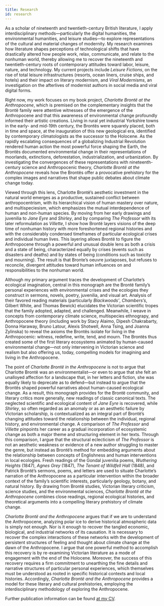```yaml
---
title: Research
id: research
---
```


As a scholar of nineteenth and twentieth-century British literature, I apply interdisciplinary methods—particularly the digital humanities, the environmental humanities, and leisure studies—to explore representations of the cultural and material changes of modernity. My research examines how literature shapes perceptions of technological shifts that have drastically altered how people work, relax, communicate, and relate to the nonhuman world, thereby allowing me to recover the nineteenth and twentieth-century roots of contemporary attitudes toward labor, leisure, nature, and technology. My current projects include _Leisure Fictions_, on the rise of total leisure infrastructures (resorts, ocean liners, cruise ships, and hotels) and their impact on literary modernism, and _Viral Modernisms_, an investigation on the afterlives of modernist authors in social media and viral digital forms.

Right now, my work focuses on my book project, _Charlotte Brontë at the Anthropocene_, which is premised on the complementary insights that the Brontë family were attentive witnesses of the emergence of the Anthropocene and that this awareness of environmental change profoundly informed their artistic creations. Living in rural yet industrial Yorkshire towns in the early- and mid-19th century, the Brontës were squarely placed, both in time and space, at the inauguration of this new geological era, identified by contemporary climatologists as the successor to the Holocene. As the rapidly escalating consequences of a globalizing Industrial Revolution rendered human action the most powerful force shaping the Earth, the Brontës documented environmental change in their representations of moorlands, extinctions, deforestation, industrialization, and urbanization. By investigating the convergences of these representations with nineteenth-century science and Anthropocenic theory, _Charlotte Brontë at the Anthropocene_ reveals how the Brontës offer a provocative prehistory for the complex images and narratives that shape public debates about climate change today. 

Viewed through this lens, Charlotte Brontë’s aesthetic investment in the natural world emerges as a productive, sustained conflict between anthropocentrism, with its hierarchical vision of human mastery over nature, and multispeciesism, which emphasizes the mutual interdependence of human and non-human species. By moving from her early drawings and juvenilia to _Jane Eyre_ and _Shirley_, and by comparing _The Professor_ with its later reformulation as _Villette_, I show how Brontë layers visions of the deep time of nonhuman history with more foreshortened regional histories and with the considerably condensed timeframes of particular ecological crises and individual human lives. This layering allows Brontë to figure the Anthropocene through a powerful and unusual double lens as both a crisis and a state of being, characterized equally by crises (events such as disasters and deaths) and by states of being (conditions such as toxicity and mourning). The result is that Bronte’s oeuvre juxtaposes, but refuses to reconcile, divergent attitudes toward human influences on and responsibilities to the nonhuman world. 

Although my primary argument traces the development of Charlotte’s ecological imagination, central in this monograph are the Brontë family’s personal experiences with environmental crises and the ecologies they construct in sermons, novels, poetry, juvenilia, and visual art. Analysis of their favored reading materials (particularly _Blackwoods’_, _Chambers’s_, Gilbert White, and Thomas Bewick) elucidates the Victorian scientific tropes that the family adopted, adapted, and challenged. Meanwhile, I weave in concepts from contemporary climate science, multispecies ethnograpy, and Anthropocene theory (including work by Stacy Alaimo, Dipesh Chakrabarty, Donna Haraway, Bruno Latour, Alexis Shotwell, Anna Tsing, and Joanna Zylinska) to reveal the axioms the Brontës isolate for living in the Anthropocenic: witness, redefine, write, tend, and mourn. The Brontës thus created some of the first literary ecosystems animated by human-caused environmental change—not only intervening in Victorian science and realism but also offering us, today, compelling models for imagining and living in the Anthropocene.

The point of _Charlotte Brontë in the Anthropocene_ is not to argue that Charlotte Brontë was an environmentalist—or even to argue that she felt an unalloyed affection for a landscape that, in her letters and fiction, she was equally likely to deprecate as to defend—but instead to argue that the Brontës shaped powerful narratives about human-caused ecological change. As a result, this monograph provides for the Brontë community, and literary critics more generally, new readings of classic canonical texts. The neglected scientific and ecological content of _Jane Eyre_ is recovered, while _Shirley_, so often regarded as an anomaly or as an aesthetic failure by Victorian scholarship, is contextualized as an integral part of Brontë’s changing attitudes toward the relationship between the individual, regional history, and environmental change. A comparison of _The Professor_ and _Villette_ pinpoints her career as a gradual incorporation of ecosystemic change as both a major theme and structuring element in her texts. Through this comparison, I argue that the structural eclecticism of _The Professor_ is not an aesthetic weakness or evidence of a new author struggling to master the genre, but instead as Brontë’s method for embedding arguments about the relationship between concepts of Englishness and human interventions in local ecologies. Fresh readings of the Gondal juvenilia poems, _Wuthering Heights_ (1847), _Agnes Grey_ (1847), _The Tenant of Wildfell Hall_ (1848), and Patrick Brontë’s sermons, poems, and letters are used to situate Charlotte’s narration of the Anthropocene as a particular intervention within the broader context of the family’s scientific interests, particularly geology, botany, and natural history. By drawing from Brontë studies, Victorian literary criticism, science studies, and the environmental sciences, _Charlotte Brontë at the Anthropocene_ combines close readings, regional ecological histories, and theoretical arguments into a compelling literary prehistory of climate change.

_Charlotte Brontë and the Anthropocene_ argues that if we are to understand the Anthropocene, analyzing polar ice to derive historical atmospheric data is simply not enough. Nor is it enough to recover the tangled economic, biological, and industrial networks of its causation. It is necessary to recover the complex interactions of these networks with the development of persistent structures of feeling and thought about climate change at the dawn of the Anthropocene. I argue that one powerful method to accomplish this recovery is by re-examining Victorian literature as a mode of engagement with the end of the Holocene. Moreover, the success of this recovery requires a firm commitment to unearthing the fine details and narrative structures of particular personal experiences, which themselves must be understood as rooted in specific historical contexts and local histories. Accordingly, _Charlotte Brontë and the Anthropocene_ provides a model for these literary and cultural prehistories, employing the interdisciplinary methodology of exploring the Anthropocene.

Further publication information can be found [at my CV](cv.html).